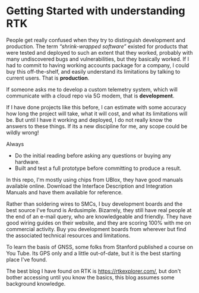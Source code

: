 # Getting Started with understanding RTK #

People get really confused when they try to distinguish development and production. The term *“shrink-wrapped software”* existed for products that were tested and deployed to such an extent that they worked, probably with many undiscovered bugs and vulnerabilities, but they basically worked. If I had to commit to having working accounts package for a company, I could buy this off-the-shelf, and easily understand its limitations by talking to current users. That is **production**.

If someone asks me to develop a custom telemetry system, which will communicate with a cloud repo via 5G modem, that is **development**. 

If I have done projects like this before, I can estimate with some accuracy how long the project will take, what it will cost, 
and what its limitations will be. But until I have it working and deployed, I do not really know the answers to these things.
If its a new discipline for me, any scope could be wildly wrong!

Always 
- Do the initial reading before asking any questions or buying any hardware.
- Built and test a full prototype before committing to produce a result.

In this repo, I'm mostly using chips from UBlox, they have good manuals available online. 
Download the Interface Description and Integration Manuals and have them available for reference.

Rather than soldering wires to SMCs, I buy development boards and the best source I've found is Ardusimple.
Bizarrely, they still have real people at the end of an e-mail query, who are knowledgeable and friendly. 
They have good wiring guides on their website, and they are scoring 100% with me on commercial activity. 
Buy you development boards from wherever but find the associated technical resources and limitations.

To learn the basis of GNSS, some folks from Stanford published a course on You Tube.
Its GPS only and a little out-of-date, but it is the best starting place I've found.

The best blog I have found on RTK is https://rtkexplorer.com/, but don't bother accessing until you know the basics, this blog assumes some background knowledge.






